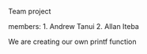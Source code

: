Team project 

members:
     1. Andrew Tanui
     2. Allan Iteba
     
We are creating our own printf function

